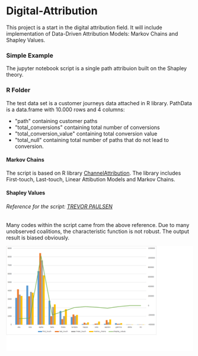 # Digital-Attribution
This project is a start in the digital attribution field. It will include implementation of Data-Driven Attribution Models: Markov Chains and Shapley Values.

### Simple Example
The jupyter notebook script is a single path attribuion built on the Shapley theory.

### R Folder
The test data set is a customer journeys data attached in R library.
PathData is a data.frame with 10.000 rows and 4 columns: 
- "path" containing customer paths
- "total_conversions" containing total number of conversions
- "total_conversion_value" containing total conversion value 
- "total_null" containing total number of paths that do not lead to conversion.
#### Markov Chains
The script is based on R library [ChannelAttribution](https://cran.r-project.org/web/packages/ChannelAttribution/ChannelAttribution.pdf).
The library includes First-touch, Last-touch, Linear Attibution Models and Markov Chains.
#### Shapley Values
###### Reference for the script: [TREVOR PAULSEN](http://datafeedtoolbox.com/attribution-theory-the-two-best-models-for-algorithmic-marketing-attribution-implemented-in-apache-spark-and-r/)
Many codes within the script came from the above reference. Due to many unobserved coalitions, the characteristic function is not robust. The output result is biased obviously.

![Image of Output](https://github.com/lizzzfang/Digital-Attribution/blob/master/R/Model_Comparison_Plot.png)
